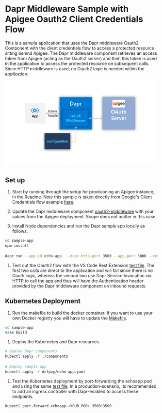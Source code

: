 # Dapr Middleware Sample with Apigee Oauth2 Client Credentials Flow

This is a sample application that uses the Dapr middleware Oauth2 Component with the client credentials flow to access a protected resource sitting behind Apigee. The Dapr middleware component retrieves an access token from Apigee (acting as the Oauth2 server) and then this token is used in the application to access the protected resource on subsequent calls. Since HTTP middleware is used, no Oauth2 logic is needed within the application.

![Architecture](Architecture.png)

## Set up

1. Start by running through the setup for provisioning an Apigee instance, in the [Readme](./apigee/README.md). Note this sample is taken directly from Google's Client Credentials flow example [here](https://github.com/GoogleCloudPlatform/apigee-samples/tree/main/oauth-client-credentials).

1. Update the Dapr middleware component [oauth2-middleware](sample-app/components/oauth2-middleware.yaml) with your values from the Apigee deployment. Scope does not matter in this case.

1. Install Node dependencies and run the Dapr sample app locally as follows.

```bash
cd sample-app
npm install

dapr run --app-id echo-app  --dapr-http-port 3500 --app-port 3000 --resources-path ./components --config ./components/config.yaml --log-level debug  -- node echoapp.js
```

1. Test out the Oauth2 flow with the VS Code Rest Extension [test file](sample-app/test.http). The first two calls are direct to the application and will fail since there is no Oauth logic, whereas the second two use Dapr Service Invocation via HTTP to call the app and thus will have the Authentication header provided by the Dapr middleware component on inbound requests.

## Kubernetes Deployment

1. Run the makefile to build the docker container. If you want to use your own Docker registry you will have to update the [Makefile](sample-app/Makefile).

```bash
cd sample-app
make build
```

1. Deploy the Kubernetes and Dapr resources.

```bash
# Deploy Dapr components
kubectl apply -f ./components

# Deploy sample app
kubectl apply -f delpoy/echo-app.yaml 
```

1. Test the Kubernetes deployment by port-forwarding the echoapp pod and using the same [test file](sample-app/test.http). In a production-scenario, its recommended to add an ingress controller with Dapr-enabled to access these endpoints.

```bash
kubectl port-forward echoapp-<YOUR_POD> 3500:3500  
```

